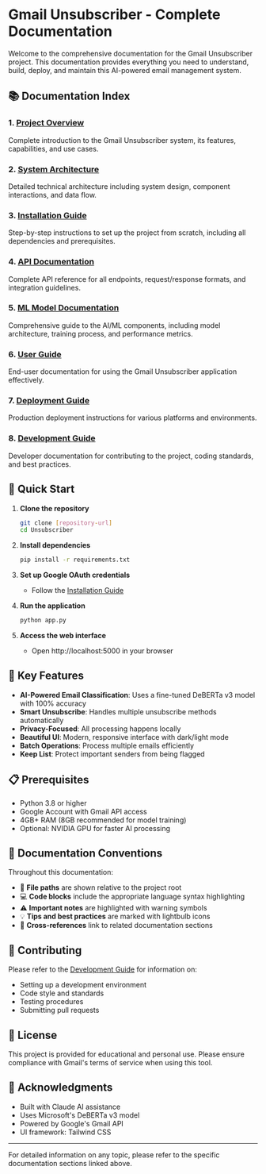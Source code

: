 # Gmail Unsubscriber - Complete Documentation

Welcome to the comprehensive documentation for the Gmail Unsubscriber project. This documentation provides everything you need to understand, build, deploy, and maintain this AI-powered email management system.

## 📚 Documentation Index

### 1. [Project Overview](overview/PROJECT_OVERVIEW.md)
Complete introduction to the Gmail Unsubscriber system, its features, capabilities, and use cases.

### 2. [System Architecture](architecture/SYSTEM_ARCHITECTURE.md)
Detailed technical architecture including system design, component interactions, and data flow.

### 3. [Installation Guide](installation/INSTALLATION_GUIDE.md)
Step-by-step instructions to set up the project from scratch, including all dependencies and prerequisites.

### 4. [API Documentation](api/API_REFERENCE.md)
Complete API reference for all endpoints, request/response formats, and integration guidelines.

### 5. [ML Model Documentation](ml-model/ML_MODEL_GUIDE.md)
Comprehensive guide to the AI/ML components, including model architecture, training process, and performance metrics.

### 6. [User Guide](user-guide/USER_GUIDE.md)
End-user documentation for using the Gmail Unsubscriber application effectively.

### 7. [Deployment Guide](deployment/DEPLOYMENT_GUIDE.md)
Production deployment instructions for various platforms and environments.

### 8. [Development Guide](development/DEVELOPMENT_GUIDE.md)
Developer documentation for contributing to the project, coding standards, and best practices.

## 🚀 Quick Start

1. **Clone the repository**
   ```bash
   git clone [repository-url]
   cd Unsubscriber
   ```

2. **Install dependencies**
   ```bash
   pip install -r requirements.txt
   ```

3. **Set up Google OAuth credentials**
   - Follow the [Installation Guide](installation/INSTALLATION_GUIDE.md#google-oauth-setup)

4. **Run the application**
   ```bash
   python app.py
   ```

5. **Access the web interface**
   - Open http://localhost:5000 in your browser

## 🔑 Key Features

- **AI-Powered Email Classification**: Uses a fine-tuned DeBERTa v3 model with 100% accuracy
- **Smart Unsubscribe**: Handles multiple unsubscribe methods automatically
- **Privacy-Focused**: All processing happens locally
- **Beautiful UI**: Modern, responsive interface with dark/light mode
- **Batch Operations**: Process multiple emails efficiently
- **Keep List**: Protect important senders from being flagged

## 📋 Prerequisites

- Python 3.8 or higher
- Google Account with Gmail API access
- 4GB+ RAM (8GB recommended for model training)
- Optional: NVIDIA GPU for faster AI processing

## 📖 Documentation Conventions

Throughout this documentation:

- 📁 **File paths** are shown relative to the project root
- 💻 **Code blocks** include the appropriate language syntax highlighting
- ⚠️ **Important notes** are highlighted with warning symbols
- 💡 **Tips and best practices** are marked with lightbulb icons
- 🔗 **Cross-references** link to related documentation sections

## 🤝 Contributing

Please refer to the [Development Guide](development/DEVELOPMENT_GUIDE.md) for information on:
- Setting up a development environment
- Code style and standards
- Testing procedures
- Submitting pull requests

## 📝 License

This project is provided for educational and personal use. Please ensure compliance with Gmail's terms of service when using this tool.

## 🙏 Acknowledgments

- Built with Claude AI assistance
- Uses Microsoft's DeBERTa v3 model
- Powered by Google's Gmail API
- UI framework: Tailwind CSS

---

For detailed information on any topic, please refer to the specific documentation sections linked above.